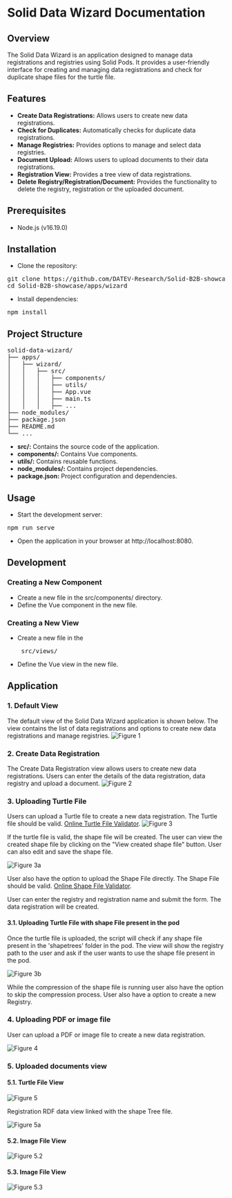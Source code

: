 # Solid Data Wizard Documentation

## Overview

The Solid Data Wizard is an application designed to manage data registrations and 
registries using Solid Pods. It provides a user-friendly interface for creating and 
managing data registrations and check for duplicate shape files for the turtle file. 

## Features

+ **Create Data Registrations:** Allows users to create new data registrations.
+ **Check for Duplicates:** Automatically checks for duplicate data registrations.
+ **Manage Registries:** Provides options to manage and select data registries.
+ **Document Upload:** Allows users to upload documents to their data registrations.
+ **Registration View:** Provides a tree view of data registrations.
+ **Delete Registry/Registration/Document:** Provides the functionality to delete the registry, registration or the uploaded document.

## Prerequisites

+ Node.js (v16.19.0)

## Installation

+ Clone the repository:
<pre>
git clone https://github.com/DATEV-Research/Solid-B2B-showcase.git 
cd Solid-B2B-showcase/apps/wizard 
</pre>

+ Install dependencies:
<pre>npm install </pre>

## Project Structure
<pre>
solid-data-wizard/
├── apps/
│   ├── wizard/
│   │   ├── src/
│   │   │   ├── components/
│   │   │   ├── utils/
│   │   │   ├── App.vue
│   │   │   ├── main.ts
│   │   │   ├── ...
├── node_modules/
├── package.json
├── README.md
└── ...
</pre>

+ **src/:** Contains the source code of the application.
+ **components/:** Contains Vue components.
+ **utils/:** Contains reusable functions.
+ **node_modules/:** Contains project dependencies.
+ **package.json:** Project configuration and dependencies.

## Usage

+ Start the development server:  
<pre>npm run serve </pre>
+ Open the application in your browser at http://localhost:8080.

## Development

### Creating a New Component
+ Create a new file in the src/components/ directory.
+ Define the Vue component in the new file.

### Creating a New View
+ Create a new file in the <pre> src/views/</pre> 
+ Define the Vue view in the new file.

## Application

### 1. Default View
The default view of the Solid Data Wizard application is shown below. The view contains the list
of data registrations and options to create new data registrations and manage registries.
![Figure 1](./img/1-defaultView.png)

### 2. Create Data Registration
The Create Data Registration view allows users to create new data registrations. Users can enter 
the details of the data registration, data registry  and upload a document.
![Figure 2](./img/2-createDataRegistration.png)

### 3. Uploading Turtle File
Users can upload a Turtle file to create a new data registration. The Turtle file should be valid. <a href="https://felixlohmeier.github.io/turtle-web-editor/" target="_blank" >Online Turtle File Validator</a>.
![Figure 3](./img/3-uploadingTurtleFile.png)

If the turtle file is valid, the shape file will be created. The user can view the created shape file
by clicking on the "View created shape file" button. User can also edit and save the shape file.

![Figure 3a](./img/3-viewCreatedShapeFile.png)

User also have the option to upload the Shape File directly. The Shape File should be valid. <a href="https://rawgit.com/shexSpec/shex.js/main/packages/shex-webapp/doc/shex-simple.html" target="_blank" >Online Shape File Validator</a>.

User can enter the registry and registration name and submit the form. The data registration will be created.

#### 3.1. Uploading Turtle File with shape File present in the pod

Once the turtle file is uploaded, the script will check if any shape file present in the 'shapetrees' folder in the pod.
The view will show the registry path to the user and ask if the user wants to use the shape file present in the pod.

![Figure 3b](./img/3.1-shapeFilePresent.png)

While the compression of the shape file is running user also have the option to skip the compression process.
User also have a option to create a new Registry.
### 4. Uploading PDF or image file

User can upload a PDF or image file to create a new data registration. 

![Figure 4](./img/4-uploadingImageFile.png)

### 5. Uploaded documents view

#### 5.1. Turtle File View

![Figure 5](./img/5.1-turtleFileView.png)

Registration RDF data view linked with the shape Tree file.

![Figure 5a](./img/5.1-registeredRDFData.png)

#### 5.2. Image File View

![Figure 5.2](./img/5.2-imageFileView.png)

#### 5.3. Image File View

![Figure 5.3](./img/5.3-pdfFileView.png)

